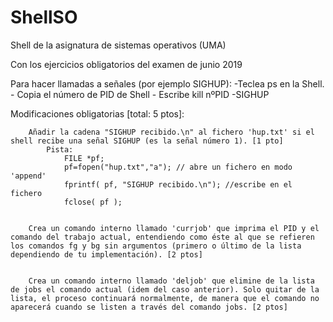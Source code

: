 # ShellSO
Shell de la asignatura de sistemas operativos (UMA)

Con los ejercicios  obligatorios del examen de junio 2019

Para hacer llamadas a señales (por ejemplo SIGHUP):
        -Teclea ps en la Shell.
        - Copia el número de PID de Shell
        - Escribe kill nºPID -SIGHUP

Modificaciones obligatorias [total: 5 ptos]:

        Añadir la cadena "SIGHUP recibido.\n" al fichero 'hup.txt' si el shell recibe una señal SIGHUP (es la señal número 1). [1 pto]
            Pista:
                FILE *pf;
                pf=fopen("hup.txt","a"); // abre un fichero en modo 'append'
                fprintf( pf, "SIGHUP recibido.\n"); //escribe en el fichero
                fclose( pf );


        Crea un comando interno llamado 'currjob' que imprima el PID y el comando del trabajo actual, entendiendo como éste al que se refieren los comandos fg y bg sin argumentos (primero o último de la lista dependiendo de tu implementación). [2 ptos]


        Crea un comando interno llamado 'deljob' que elimine de la lista de jobs el comando actual (idem del caso anterior). Solo quitar de la lista, el proceso continuará normalmente, de manera que el comando no aparecerá cuando se listen a través del comando jobs. [2 ptos]
        
       
